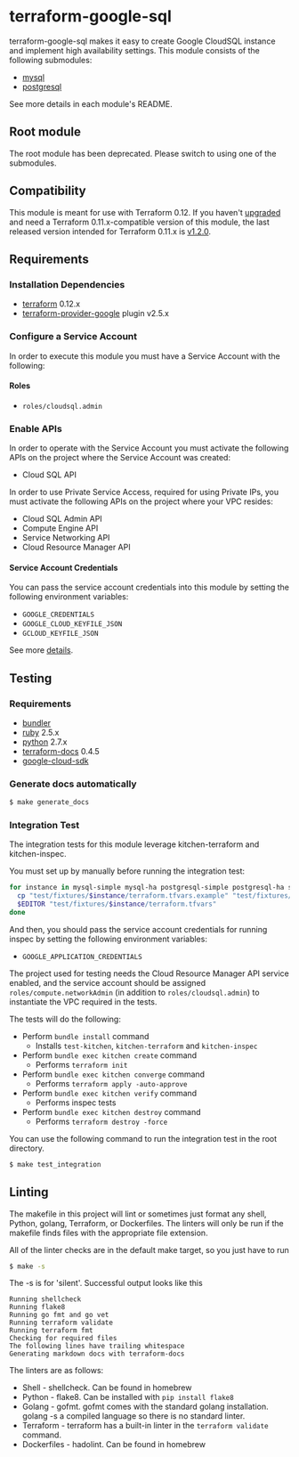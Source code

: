 # terraform-google-sql

terraform-google-sql makes it easy to create Google CloudSQL instance and implement high availability settings.
This module consists of the following submodules:

- [mysql](./modules/mysql)
- [postgresql](./modules/postgresql)

See more details in each module's README.

## Root module

The root module has been deprecated. Please switch to using one of the submodules.

## Compatibility

 This module is meant for use with Terraform 0.12. If you haven't [upgraded](https://www.terraform.io/upgrade-guides/0-12.html)
  and need a Terraform 0.11.x-compatible version of this module, the last released version intended for
  Terraform 0.11.x is [v1.2.0](https://registry.terraform.io/modules/GoogleCloudPlatform/sql-db/google/1.2.0).


## Requirements

### Installation Dependencies

- [terraform](https://www.terraform.io/downloads.html) 0.12.x
- [terraform-provider-google](https://github.com/terraform-providers/terraform-provider-google) plugin v2.5.x

### Configure a Service Account

In order to execute this module you must have a Service Account with the following:

#### Roles

- `roles/cloudsql.admin`

### Enable APIs

In order to operate with the Service Account you must activate the following APIs on the project where the Service Account was created:

- Cloud SQL API

In order to use Private Service Access, required for using Private IPs, you must activate
the following APIs on the project where your VPC resides:

- Cloud SQL Admin API
- Compute Engine API
- Service Networking API
- Cloud Resource Manager API

#### Service Account Credentials

You can pass the service account credentials into this module by setting the following environment variables:

* `GOOGLE_CREDENTIALS`
* `GOOGLE_CLOUD_KEYFILE_JSON`
* `GCLOUD_KEYFILE_JSON`

See more [details](https://www.terraform.io/docs/providers/google/provider_reference.html#configuration-reference).

## Testing

### Requirements

- [bundler](https://bundler.io/)
- [ruby](https://www.ruby-lang.org/) 2.5.x
- [python](https://www.python.org/getit/) 2.7.x
- [terraform-docs](https://github.com/segmentio/terraform-docs) 0.4.5
- [google-cloud-sdk](https://cloud.google.com/sdk/)

### Generate docs automatically

```sh
$ make generate_docs
```

### Integration Test

The integration tests for this module leverage kitchen-terraform and kitchen-inspec.

You must set up by manually before running the integration test:

```sh
for instance in mysql-simple mysql-ha postgresql-simple postgresql-ha safer-mysql-simple; do
  cp "test/fixtures/$instance/terraform.tfvars.example" "test/fixtures/$instance/terraform.tfvars"
  $EDITOR "test/fixtures/$instance/terraform.tfvars"
done
```

And then, you should pass the service account credentials for running inspec by setting the following environment variables:

- `GOOGLE_APPLICATION_CREDENTIALS`

The project used for testing needs the Cloud Resource Manager API service enabled, and the service account should be assigned `roles/compute.networkAdmin` (in addition to `roles/cloudsql.admin`) to instantiate the VPC required in the tests.

The tests will do the following:

- Perform `bundle install` command
  - Installs `test-kitchen`, `kitchen-terraform` and `kitchen-inspec`
- Perform `bundle exec kitchen create` command
  - Performs `terraform init`
- Perform `bundle exec kitchen converge` command
  - Performs `terraform apply -auto-approve`
- Perform `bundle exec kitchen verify` command
  - Performs inspec tests
- Perform `bundle exec kitchen destroy` command
  - Performs `terraform destroy -force`

You can use the following command to run the integration test in the root directory.

```sh
$ make test_integration
```

## Linting

The makefile in this project will lint or sometimes just format any shell, Python, golang, Terraform, or Dockerfiles. The linters will only be run if the makefile finds files with the appropriate file extension.

All of the linter checks are in the default make target, so you just have to run

```sh
$ make -s
```

The -s is for 'silent'. Successful output looks like this

```
Running shellcheck
Running flake8
Running go fmt and go vet
Running terraform validate
Running terraform fmt
Checking for required files
The following lines have trailing whitespace
Generating markdown docs with terraform-docs
```

The linters
are as follows:
- Shell - shellcheck. Can be found in homebrew
- Python - flake8. Can be installed with `pip install flake8`
- Golang - gofmt. gofmt comes with the standard golang installation. golang
-s a compiled language so there is no standard linter.
- Terraform - terraform has a built-in linter in the `terraform validate` command.
- Dockerfiles - hadolint. Can be found in homebrew
